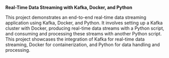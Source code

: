 **Real-Time Data Streaming with Kafka, Docker, and Python**

This project demonstrates an end-to-end real-time data streaming application using Kafka, Docker, and Python. It involves setting up a Kafka cluster with Docker, producing real-time data streams with a Python script, and consuming and processing these streams with another Python script. This project showcases the integration of Kafka for real-time data streaming, Docker for containerization, and Python for data handling and processing.

